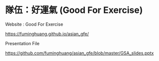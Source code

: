 # 隊伍：好運氣 (Good For Exercise)

Website : Good For Exercise

https://fuminghuang.github.io/asian_gfe/

Presentation File

https://github.com/fuminghuang/asian_gfe/blob/master/GSA_slides.pptx
